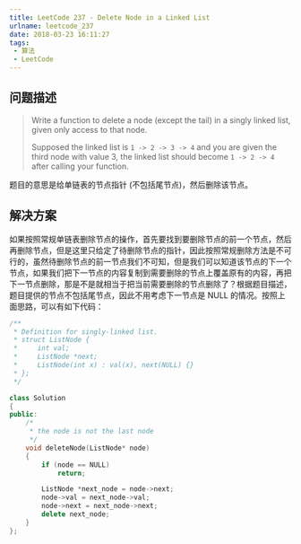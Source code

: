 ```yaml
---
title: LeetCode 237 - Delete Node in a Linked List
urlname: leetcode_237
date: 2018-03-23 16:11:27
tags:
 - 算法
 - LeetCode
---
```


## 问题描述

> Write a function to delete a node (except the tail) in a singly linked list, given only access to that node.
>
> Supposed the linked list is `1 -> 2 -> 3 -> 4` and you are given the third node with value 3, the linked list should become `1 -> 2 -> 4` after calling your function.

题目的意思是给单链表的节点指针 (不包括尾节点)，然后删除该节点。

## 解决方案

如果按照常规单链表删除节点的操作，首先要找到要删除节点的前一个节点，然后再删除节点，但是这里只给定了待删除节点的指针，因此按照常规删除方法是不可行的，虽然待删除节点的前一节点我们不可知，但是我们可以知道该节点的下一个节点，如果我们把下一节点的内容复制到需要删除的节点上覆盖原有的内容，再把下一节点删除，那是不是就相当于把当前需要删除的节点删除了？根据题目描述，题目提供的节点不包括尾节点，因此不用考虑下一节点是 NULL 的情况。按照上面思路，可以有如下代码：

```cpp
/**
 * Definition for singly-linked list.
 * struct ListNode {
 *     int val;
 *     ListNode *next;
 *     ListNode(int x) : val(x), next(NULL) {}
 * };
 */

class Solution
{
public:
    /*
     * the node is not the last node
     */
    void deleteNode(ListNode* node)
    {
        if (node == NULL)
            return;

        ListNode *next_node = node->next;
        node->val = next_node->val;
        node->next = next_node->next;
        delete next_node;
    }
};
```
